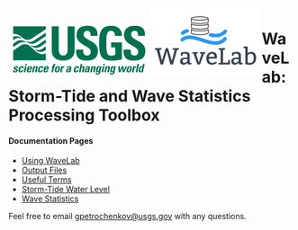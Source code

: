 <img src="./images/usgs.png" style=" padding-top: 26px; float: left"/>
<img src="./images/WaveLabLogo.png" style="float: left"/>

# WaveLab: Storm-Tide and Wave Statistics Processing Toolbox

#### Documentation Pages

- <a href="https://code.usgs.gov/wavelab/wavelab/-/blob/master/documentation/notebooks/gui.md">Using WaveLab</a>
- <a href="https://code.usgs.gov/wavelab/wavelab/-/blob/master/documentation/notebooks/output.md">Output Files<a/>
- <a href="https://code.usgs.gov/wavelab/wavelab/-/blob/master/documentation/notebooks/terms.md">Useful Terms</a>
- <a href="https://code.usgs.gov/wavelab/wavelab/-/blob/master/documentation/notebooks/storm-tide.md">Storm-Tide Water Level</a>
- <a href="https://code.usgs.gov/wavelab/wavelab/-/blob/master/documentation/notebooks/wave-stats.md">Wave Statistics</a>

Feel free to email gpetrochenkov@usgs.gov with any questions.
